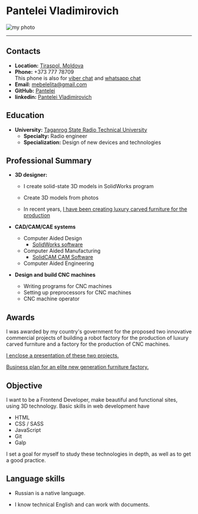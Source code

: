 
# Pantelei Vladimirovich

![my photo](https://drive.google.com/file/d/18p2IGL8yFaxYRwyB-WGw2R-k-Eouu8gc/view?usp=sharing)

---

## Contacts

* **Location:** [Tiraspol, Moldova](https://goo.gl/maps/VCD4B9oDaLRWKWocA)
* **Phone:** +373 777 78709  
This phone is also for [viber chat](href="viber://chat?number=+37377778709") and [whatsapp chat](https://api.whatsapp.com/send?phone=+37377778709)
* **Email:** mebelelita@gmail.com
* **GitHub:** [Pantelei](https://github.com/Pantelei)
* **linkedin:** [Pantelei Vladimirovich](linkedin.com/in/pantelei-vladimirovich-1ba372244)

## Education

* **University:** [Taganrog State Radio Technical University](https://www.rusvuz.com/engineering-technical-universities/taganrog-state-radio-technical-university/)
  * **Specialty:** Radio engineer
  * **Specialization:** Design of new devices and technologies

## Professional Summary

* **3D designer:**
  * I create solid-state 3D models in SolidWorks program
  
  * Create 3D models from photos

  * In recent years, [I have been creating luxury carved furniture for the production](https://drive.google.com/open?id=0B0fPDbFG48OgeU41aUV3QXlpMzg&resourcekey=0-YZF_y9OJM8dDn6JmYlzfyQ&authuser=mebelelita%40gmail.com&usp=drive_fs)

* **CAD/CAM/CAE systems**

  * Computer Aided Design
    * [SolidWorks software](https://www.solidworks.com/)
  * Computer Aided Manufacturing
    * [SolidCAM CAM Software](https://www.solidcam.com/)
  * Computer Aided Engineering

* **Design and build CNC machines**

  * Writing programs for CNC machines
  * Setting up preprocessors for CNC machines
  * CNC machine operator

## Awards

I was awarded by my country's government for the proposed two innovative commercial projects of building a robot factory for the production of luxury carved furniture and a factory for the production of CNC machines.

[I enclose a presentation of these two projects.](https://docs.google.com/presentation/d/1ZM2-IszOf215aqVW3DAZjIZjeQ4hqMlinAVV0lwH924/edit#slide=id.p12)

[Business plan for an elite new generation furniture factory.](https://docs.google.com/document/d/0B0fPDbFG48OgTDN3SzF1VmpOQjg/edit?resourcekey=0-iyznI9Z2THe3MweZV_UxSw)

## Objective

I want to be a Frontend Developer, make beautiful and functional sites, using 3D technology.
Basic skills in web development have

* HTML
* CSS / SASS
* JavaScript
* Git
* Galp

I set a goal for myself to study these technologies in depth, as well as to get a good practice.

## Language skills

* Russian is a native language.

* I know technical English and can work with documents.
